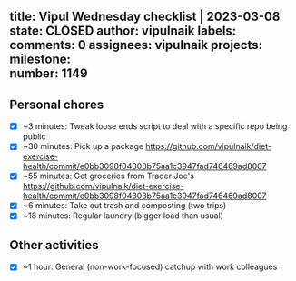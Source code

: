 title:	Vipul Wednesday checklist | 2023-03-08
state:	CLOSED
author:	vipulnaik
labels:	
comments:	0
assignees:	vipulnaik
projects:	
milestone:	
number:	1149
--
## Personal chores

- [x] ~3 minutes: Tweak loose ends script to deal with a specific repo being public
- [x] ~30 minutes: Pick up a package https://github.com/vipulnaik/diet-exercise-health/commit/e0bb3098f04308b75aa1c3947fad746469ad8007
- [x] ~55 minutes: Get groceries from Trader Joe's https://github.com/vipulnaik/diet-exercise-health/commit/e0bb3098f04308b75aa1c3947fad746469ad8007
- [x] ~6 minutes: Take out trash and composting (two trips)
- [x] ~18 minutes: Regular laundry (bigger load than usual)   

## Other activities

- [x] ~1 hour: General (non-work-focused) catchup with work colleagues
